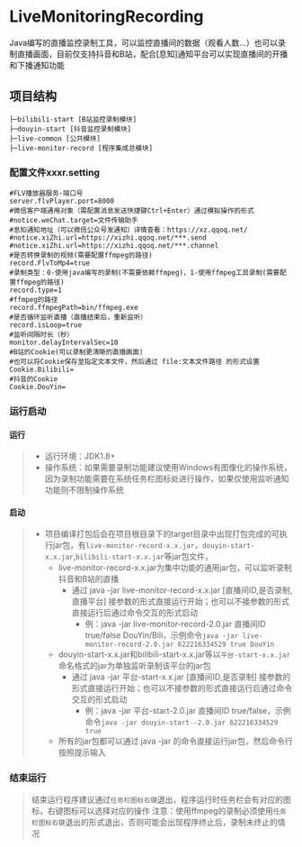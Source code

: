 # LiveMonitoringRecording
Java编写的直播监控录制工具，可以监控直播间的数据（观看人数...）也可以录制直播画面，目前仅支持抖音和B站，配合[息知]通知平台可以实现直播间的开播和下播通知功能

## 项目结构
```
├─bilibili-start [B站监控录制模块]
├─douyin-start [抖音监控录制模块]
├─live-common [公共模块]
├─live-monitor-record [程序集成总模块]
```

### 配置文件xxxr.setting
```properties
#FLV播放器服务-端口号
server.flvPlayer.port=8000
#微信客户端通用对象（需配置消息发送快捷键Ctrl+Enter）通过模拟操作的形式
#notice.weChat.target=文件传输助手
#息知通知地址（可以微信公众号发通知）详情查看：https://xz.qqoq.net/
#notice.xiZhi.url=https://xizhi.qqoq.net/***.send
#notice.xiZhi.url=https://xizhi.qqoq.net/***.channel
#是否转换录制的视频(需要配置ffmpeg的路径)
record.FlvToMp4=true
#录制类型：0-使用java编写的录制(不需要依赖ffmpeg)，1-使用ffmpeg工具录制(需要配置ffmpeg的路径)
record.type=1
#ffmpeg的路径
record.ffmpegPath=bin/ffmpeg.exe
#是否循环监听直播（直播结束后，重新监听）
record.isLoop=true
#监听间隔时长（秒）
monitor.delayIntervalSec=10
#B站的Cookie(可以录制更清晰的直播画面)
#也可以将Cookie保存至指定文本文件，然后通过 file:文本文件路径 的形式设置
Cookie.Bilibili=
#抖音的Cookie
Cookie.DouYin=
```
### 运行启动
#### 运行
> * 运行环境：JDK1.8+
> * 操作系统：如果需要录制功能建议使用Windows有图像化的操作系统，因为录制功能需要在系统任务栏图标处进行操作，如果仅使用监听通知功能则不限制操作系统
#### 启动
> * 项目编译打包后会在项目根目录下的target目录中出现打包完成的可执行jar包，有```live-monitor-record-x.x.jar```，```douyin-start-x.x.jar```,```bilibili-start-x.x.jar```等jar包文件，
>   * live-monitor-record-x.x.jar为集中功能的通用jar包，可以监听录制抖音和B站的直播
>     * 通过 java -jar live-monitor-record-x.x.jar [直播间ID,是否录制,直播平台] 接参数的形式直接运行开始；也可以不接参数的形式直接运行后通过命令交互的形式启动
>       * 例：java -jar live-monitor-record-2.0.jar 直播间ID true/false DouYin/Bili，示例命令```java -jar live-monitor-record-2.0.jar 622216334529 true DouYin```
>   * douyin-start-x.x.jar和bilibili-start-x.x.jar等以```平台-start-x.x.jar```命名格式的jar为单独监听录制该平台的jar包
>     * 通过 java -jar 平台-start-x.x.jar [直播间ID,是否录制] 接参数的形式直接运行开始；也可以不接参数的形式直接运行后通过命令交互的形式启动 
>       * 例：java -jar 平台-start-2.0.jar 直播间ID true/false，示例命令```java -jar douyin-start--2.0.jar 622216334529 true```
>   * 所有的jar包都可以通过 java -jar 的命令直接运行jar包，然后命令行按照提示输入

### 结束运行
> 结束运行程序建议通过```任务栏图标右键```退出，程序运行时任务栏会有对应的图标，右键图标可以选择对应的操作
> 注意：使用ffmpeg的录制必须使用```任务栏图标右键```退出的形式退出，否则可能会出现程序终止后，录制未终止的情况

